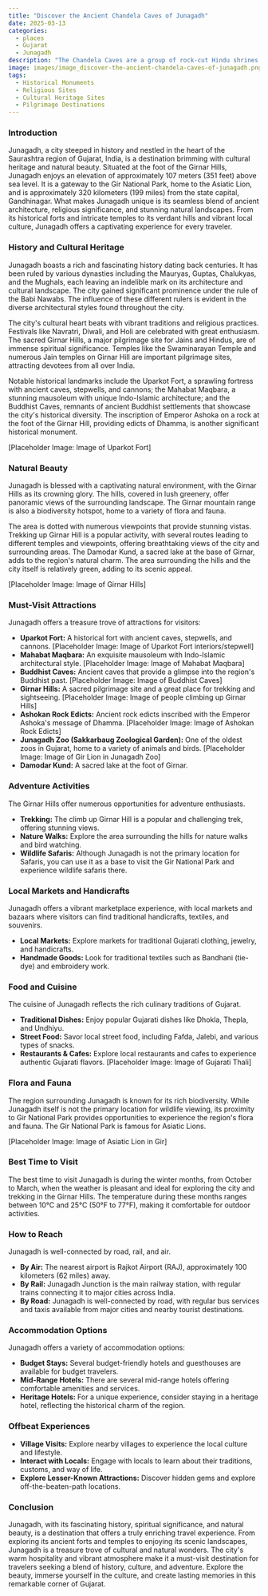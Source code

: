 ```yaml
---
title: "Discover the Ancient Chandela Caves of Junagadh"
date: 2025-03-13
categories:
  - places
  - Gujarat
  - Junagadh
description: "The Chandela Caves are a group of rock-cut Hindu shrines carved out of red sandstone, dating back to the 9th-10th centuries AD. They are located in Junagadh and showcase intricate carvings and architectural excellence."
image: images/image_discover-the-ancient-chandela-caves-of-junagadh.png
tags: 
  - Historical Monuments
  - Religious Sites
  - Cultural Heritage Sites
  - Pilgrimage Destinations
---
```



### **Introduction**

Junagadh, a city steeped in history and nestled in the heart of the Saurashtra region of Gujarat, India, is a destination brimming with cultural heritage and natural beauty. Situated at the foot of the Girnar Hills, Junagadh enjoys an elevation of approximately 107 meters (351 feet) above sea level. It is a gateway to the Gir National Park, home to the Asiatic Lion, and is approximately 320 kilometers (199 miles) from the state capital, Gandhinagar. What makes Junagadh unique is its seamless blend of ancient architecture, religious significance, and stunning natural landscapes. From its historical forts and intricate temples to its verdant hills and vibrant local culture, Junagadh offers a captivating experience for every traveler.

### **History and Cultural Heritage**

Junagadh boasts a rich and fascinating history dating back centuries. It has been ruled by various dynasties including the Mauryas, Guptas, Chalukyas, and the Mughals, each leaving an indelible mark on its architecture and cultural landscape. The city gained significant prominence under the rule of the Babi Nawabs. The influence of these different rulers is evident in the diverse architectural styles found throughout the city.

The city's cultural heart beats with vibrant traditions and religious practices. Festivals like Navratri, Diwali, and Holi are celebrated with great enthusiasm. The sacred Girnar Hills, a major pilgrimage site for Jains and Hindus, are of immense spiritual significance. Temples like the Swaminarayan Temple and numerous Jain temples on Girnar Hill are important pilgrimage sites, attracting devotees from all over India.

Notable historical landmarks include the Uparkot Fort, a sprawling fortress with ancient caves, stepwells, and cannons; the Mahabat Maqbara, a stunning mausoleum with unique Indo-Islamic architecture; and the Buddhist Caves, remnants of ancient Buddhist settlements that showcase the city's historical diversity. The inscription of Emperor Ashoka on a rock at the foot of the Girnar Hill, providing edicts of Dhamma, is another significant historical monument.

[Placeholder Image: Image of Uparkot Fort]

### **Natural Beauty**

Junagadh is blessed with a captivating natural environment, with the Girnar Hills as its crowning glory. The hills, covered in lush greenery, offer panoramic views of the surrounding landscape. The Girnar mountain range is also a biodiversity hotspot, home to a variety of flora and fauna.

The area is dotted with numerous viewpoints that provide stunning vistas. Trekking up Girnar Hill is a popular activity, with several routes leading to different temples and viewpoints, offering breathtaking views of the city and surrounding areas. The Damodar Kund, a sacred lake at the base of Girnar, adds to the region's natural charm. The area surrounding the hills and the city itself is relatively green, adding to its scenic appeal.

[Placeholder Image: Image of Girnar Hills]

### **Must-Visit Attractions**

Junagadh offers a treasure trove of attractions for visitors:

*   **Uparkot Fort:** A historical fort with ancient caves, stepwells, and cannons.
    [Placeholder Image: Image of Uparkot Fort interiors/stepwell]
*   **Mahabat Maqbara:** An exquisite mausoleum with Indo-Islamic architectural style.
    [Placeholder Image: Image of Mahabat Maqbara]
*   **Buddhist Caves:** Ancient caves that provide a glimpse into the region's Buddhist past.
    [Placeholder Image: Image of Buddhist Caves]
*   **Girnar Hills:** A sacred pilgrimage site and a great place for trekking and sightseeing.
    [Placeholder Image: Image of people climbing up Girnar Hills]
*   **Ashokan Rock Edicts:** Ancient rock edicts inscribed with the Emperor Ashoka's message of Dhamma.
    [Placeholder Image: Image of Ashokan Rock Edicts]
*   **Junagadh Zoo (Sakkarbaug Zoological Garden):** One of the oldest zoos in Gujarat, home to a variety of animals and birds.
    [Placeholder Image: Image of Gir Lion in Junagadh Zoo]
*   **Damodar Kund:** A sacred lake at the foot of Girnar.

### **Adventure Activities**

The Girnar Hills offer numerous opportunities for adventure enthusiasts.

*   **Trekking:** The climb up Girnar Hill is a popular and challenging trek, offering stunning views.
*   **Nature Walks:** Explore the area surrounding the hills for nature walks and bird watching.
*   **Wildlife Safaris:** Although Junagadh is not the primary location for Safaris, you can use it as a base to visit the Gir National Park and experience wildlife safaris there.

### **Local Markets and Handicrafts**

Junagadh offers a vibrant marketplace experience, with local markets and bazaars where visitors can find traditional handicrafts, textiles, and souvenirs.

*   **Local Markets:** Explore markets for traditional Gujarati clothing, jewelry, and handicrafts.
*   **Handmade Goods:** Look for traditional textiles such as Bandhani (tie-dye) and embroidery work.

### **Food and Cuisine**

The cuisine of Junagadh reflects the rich culinary traditions of Gujarat.

*   **Traditional Dishes:** Enjoy popular Gujarati dishes like Dhokla, Thepla, and Undhiyu.
*   **Street Food:** Savor local street food, including Fafda, Jalebi, and various types of snacks.
*   **Restaurants & Cafes:** Explore local restaurants and cafes to experience authentic Gujarati flavors.
    [Placeholder Image: Image of Gujarati Thali]

### **Flora and Fauna**

The region surrounding Junagadh is known for its rich biodiversity. While Junagadh itself is not the primary location for wildlife viewing, its proximity to Gir National Park provides opportunities to experience the region's flora and fauna. The Gir National Park is famous for Asiatic Lions.

[Placeholder Image: Image of Asiatic Lion in Gir]

### **Best Time to Visit**

The best time to visit Junagadh is during the winter months, from October to March, when the weather is pleasant and ideal for exploring the city and trekking in the Girnar Hills. The temperature during these months ranges between 10°C and 25°C (50°F to 77°F), making it comfortable for outdoor activities.

### **How to Reach**

Junagadh is well-connected by road, rail, and air.

*   **By Air:** The nearest airport is Rajkot Airport (RAJ), approximately 100 kilometers (62 miles) away.
*   **By Rail:** Junagadh Junction is the main railway station, with regular trains connecting it to major cities across India.
*   **By Road:** Junagadh is well-connected by road, with regular bus services and taxis available from major cities and nearby tourist destinations.

### **Accommodation Options**

Junagadh offers a variety of accommodation options:

*   **Budget Stays:** Several budget-friendly hotels and guesthouses are available for budget travelers.
*   **Mid-Range Hotels:** There are several mid-range hotels offering comfortable amenities and services.
*   **Heritage Hotels:** For a unique experience, consider staying in a heritage hotel, reflecting the historical charm of the region.

### **Offbeat Experiences**

*   **Village Visits:** Explore nearby villages to experience the local culture and lifestyle.
*   **Interact with Locals:** Engage with locals to learn about their traditions, customs, and way of life.
*   **Explore Lesser-Known Attractions:** Discover hidden gems and explore off-the-beaten-path locations.

### **Conclusion**

Junagadh, with its fascinating history, spiritual significance, and natural beauty, is a destination that offers a truly enriching travel experience. From exploring its ancient forts and temples to enjoying its scenic landscapes, Junagadh is a treasure trove of cultural and natural wonders. The city's warm hospitality and vibrant atmosphere make it a must-visit destination for travelers seeking a blend of history, culture, and adventure. Explore the beauty, immerse yourself in the culture, and create lasting memories in this remarkable corner of Gujarat.


